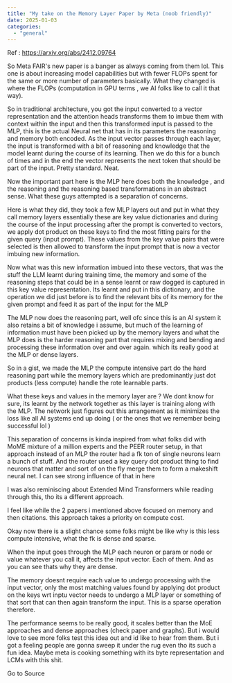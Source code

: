 ```yaml
---
title: "My take on the Memory Layer Paper by Meta (noob friendly)"
date: 2025-01-03
categories: 
  - "general"
---
```


Ref : https://arxiv.org/abs/2412.09764

So Meta FAIR's new paper is a banger as always coming from them lol. This one is about increasing model capabilities but with fewer FLOPs spent for the same or more number of parameters basically. What they changed is where the FLOPs (computation in GPU terms , we AI folks like to call it that way).

So in traditional architecture, you got the input converted to a vector representation and the attention heads transforms them to imbue them with context within the input and then this transformed input is passed to the MLP, this is the actual Neural net that has in its parameters the reasoning and memory both encoded. As the input vector passes through each layer, the input is transformed with a bit of reasoning and knowledge that the model learnt during the course of its learning. Then we do this for a bunch of times and in the end the vector represents the next token that should be part of the input. Pretty standard. Neat.

Now the important part here is the MLP here does both the knowledge , and the reasoning and the reasoning based transformations in an abstract sense. What these guys attempted is a separation of concerns.

Here is what they did, they took a few MLP layers out and put in what they call memory layers essentially these are key value dictionaries and during the course of the input processing after the prompt is converted to vectors, we apply dot product on these keys to find the most fitting pairs for the given query (input prompt). These values from the key value pairs that were selected is then allowed to transform the input prompt that is now a vector imbuing new information.

Now what was this new information imbued into these vectors, that was the stuff the LLM learnt during training time, the memory and some of the reasoning steps that could be in a sense learnt or raw dogged is captured in this key value representation. Its learnt and put in this dictionary, and the operation we did just before is to find the relevant bits of its memory for the given prompt and feed it as part of the input for the MLP

The MLP now does the reasoning part, well ofc since this is an AI system it also retains a bit of knowledge i assume, but much of the learning of information must have been picked up by the memory layers and what the MLP does is the harder reasoning part that requires mixing and bending and processing these information over and over again. which its really good at the MLP or dense layers.

So in a gist, we made the MLP the compute intensive part do the hard reasoning part while the memory layers which are predominantly just dot products (less compute) handle the rote learnable parts.

What these keys and values in the memory layer are ? We dont know for sure, its learnt by the network together as this layer is training along with the MLP. The network just figures out this arrangement as it minimizes the loss like all AI systems end up doing ( or the ones that we remember being successful lol )

This separation of concerns is kinda inspired from what folks did with MoME mixture of a million experts and the PEER router setup, in that approach instead of an MLP the router had a fk ton of single neurons learn a bunch of stuff. And the router used a key query dot product thing to find neurons that matter and sort of on the fly merge them to form a makeshift neural net. I can see strong influence of that in here

I was also reminiscing about Extended Mind Transformers while reading through this, tho its a different approach.

I feel like while the 2 papers i mentioned above focused on memory and then citations. this approach takes a priority on compute cost.

Okay now there is a slight chance some folks might be like why is this less compute intensive, what the fk is dense and sparse.

When the input goes through the MLP each neuron or param or node or value whatever you call it, affects the input vector. Each of them. And as you can see thats why they are dense.

The memory doesnt require each value to undergo processing with the input vector, only the most matching values found by applying dot product on the keys wrt inptu vector needs to undergo a MLP layer or something of that sort that can then again transform the input. This is a sparse operation therefore.

The performance seems to be really good, it scales better than the MoE approaches and dense approaches (check paper and graphs). But i would love to see more folks test this idea out and id like to hear from them. But i got a feeling people are gonna sweep it under the rug even tho its such a fun idea. Maybe meta is cooking something with its byte representation and LCMs with this shit.

Go to Source
